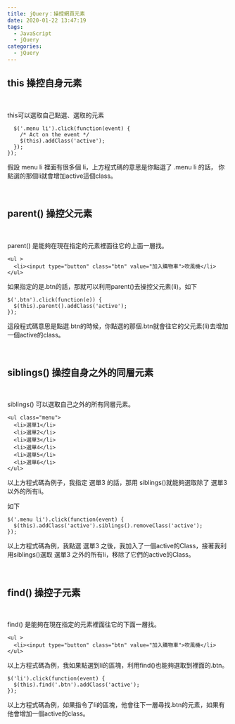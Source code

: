 ```yaml
---
title: jQuery：操控網頁元素
date: 2020-01-22 13:47:19
tags:
  - JavaScript
  - jQuery
categories: 
  - jQuery
---
```


## this 操控自身元素

<br/>

this可以選取自己點選、選取的元素

```
  $('.menu li').click(function(event) {
    /* Act on the event */
    $(this).addClass('active');
  });
});
```
假設 menu li 裡面有很多個 li，上方程式碼的意思是你點選了 .menu li 的話，
你點選的那個li就會增加active這個class。

<br/>

## parent() 操控父元素

<br/>

parent() 是能夠在現在指定的元素裡面往它的上面一層找。

```
<ul >
  <li><input type="button" class="btn" value="加入購物車">吹風機</li>
</ul> 
```

如果指定的是.btn的話，那就可以利用parent()去操控父元素(li)。如下

```
$('.btn').click(function(e)) {
  $(this).parent().addClass('active');
});
```
這段程式碼意思是點選.btn的時候，你點選的那個.btn就會往它的父元素(li)去增加一個active的class。

<br/>

## siblings() 操控自身之外的同層元素

<br/>

siblings() 可以選取自己之外的所有同層元素。

```
<ul class="menu">
  <li>選單1</li>
  <li>選單2</li>
  <li>選單3</li>
  <li>選單4</li>
  <li>選單5</li>
  <li>選單6</li>
</ul>
```

以上方程式碼為例子，我指定 選單3 的話，那用 siblings()就能夠選取除了 選單3 以外的所有li。

如下

```
$('.menu li').click(function(event) {
  $(this).addClass('active').siblings().removeClass('active');
});
```

以上方程式碼為例，我點選 選單3 之後，我加入了一個active的Class，接著我利用siblings()選取 選單3 之外的所有li，移除了它們的active的Class。

<br/>

## find() 操控子元素

<br/>

find() 是能夠在現在指定的元素裡面往它的下面一層找。

```
<ul >
  <li><input type="button" class="btn" value="加入購物車">吹風機</li>
</ul> 
```

以上方程式碼為例，我如果點選到li的區塊，利用find()也能夠選取到裡面的.btn。

```
$('li').click(function(event) {
  $(this).find('.btn').addClass('active');
});
```

以上方程式碼為例，如果指令了li的區塊，他會往下一層尋找.btn的元素，如果有他會增加一個active的class。
